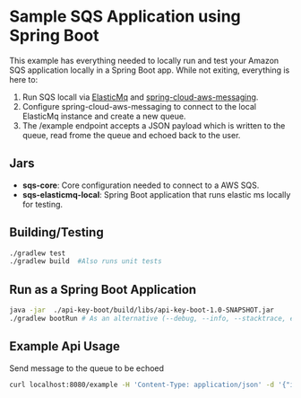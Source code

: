 # Sample SQS Application using Spring Boot

This example has everything needed to locally run and test your Amazon SQS application locally in a 
Spring Boot app.  While not exiting, everything is here to:
1. Run SQS locall via [ElasticMq](https://github.com/adamw/elasticmq) and [spring-cloud-aws-messaging](https://github.com/spring-cloud/spring-cloud-aws/tree/master/spring-cloud-aws-messaging).
2. Configure spring-cloud-aws-messaging to connect to the local ElasticMq instance and create a new queue.
3. The /example endpoint accepts a JSON payload which is written to the queue, read frome the queue and
echoed back to the user. 

## Jars
* **sqs-core**:  Core configuration needed to connect to a AWS SQS.
* **sqs-elasticmq-local**:  Spring Boot application that runs elastic ms locally for testing.

## Building/Testing
```bash
./gradlew test
./gradlew build  #Also runs unit tests
```

## Run as a Spring Boot Application
```bash
java -jar  ./api-key-boot/build/libs/api-key-boot-1.0-SNAPSHOT.jar
./gradlew bootRun # As an alternative (--debug, --info, --stacktrace, etc)
```

## Example Api Usage
Send message to the queue to be echoed
```bash
curl localhost:8080/example -H 'Content-Type: application/json' -d '{"id": "id", "message": "message"}'
```
